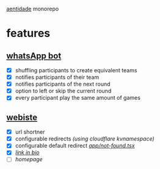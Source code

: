 [aentidade](https://aentidade.pages.dev) monorepo

# features

## [whatsApp bot](https://github.com/caiostoduto/aentidade/tree/main/@app/whatsapp)

- [x] shuffling participants to create equivalent teams
- [x] notifies participants of their team
- [x] notifies participants of the next round
- [x] option to left or skip the current round
- [x] every participant play the same amount of games

## [webiste](https://github.com/caiostoduto/aentidade/tree/main/@app/web)

- [x] url shortner
- [x] configurable redirects *(using cloudflare kvnamespace)*
- [x] configurable default redirect *[app/not-found.tsx](https://github.com/caiostoduto/aentidade/blob/main/%40app/web/src/app/not-found.tsx)*
- [x] [*link in bio*](https://aentidade.pages.dev/bio)
- [ ] *homepage*
